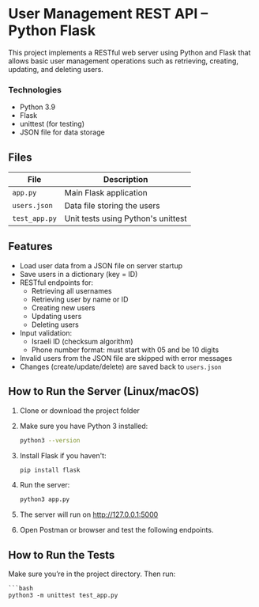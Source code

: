 # User Management REST API – Python Flask

This project implements a RESTful web server using Python and Flask that allows basic user management operations such as retrieving, creating, updating, and deleting users.

### Technologies
- Python 3.9
- Flask
- unittest (for testing)
- JSON file for data storage

## Files

| File             | Description                           |
|------------------|---------------------------------------|
| `app.py`         | Main Flask application                |
| `users.json`     | Data file storing the users           |
| `test_app.py`    | Unit tests using Python's unittest    |

## Features

- Load user data from a JSON file on server startup
- Save users in a dictionary (key = ID)
- RESTful endpoints for:
  - Retrieving all usernames
  - Retrieving user by name or ID
  - Creating new users
  - Updating users
  - Deleting users
- Input validation:
  - Israeli ID (checksum algorithm)
  - Phone number format: must start with 05 and be 10 digits
- Invalid users from the JSON file are skipped with error messages
- Changes (create/update/delete) are saved back to `users.json`

## How to Run the Server (Linux/macOS)

1. Clone or download the project folder  
2. Make sure you have Python 3 installed:

   ```bash
   python3 --version

3. Install Flask if you haven't:

    ```bash
    pip install flask

4. Run the server:

    ```bash
    python3 app.py

5. The server will run on http://127.0.0.1:5000
6. Open Postman or browser and test the following endpoints.

## How to Run the Tests

Make sure you’re in the project directory. Then run:

    ```bash
    python3 -m unittest test_app.py



